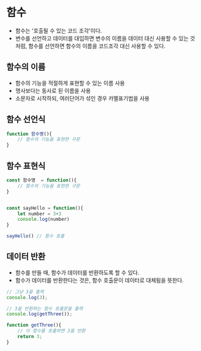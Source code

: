 # 함수

- 함수는 '호출될 수 있는 코드 조각'이다.
- 변수를 선언하고 데이터를 대입하면 변수의 이름을 데이터 대신 사용할 수 있는 것처럼, 함수를 선언하면 함수의 이름을 코드조각 대신 사용할 수 있다.

## 함수의 이름

- 함수의 기능을 적절하게 표현할 수 있는 이름 사용
- 명사보다는 동사로 된 이름을 사용
- 소문자로 시작하되, 여러단어가 섞인 경우 카멜표기법을 사용

## 함수 선언식

```javascript
function 함수명(){
    // 함수의 기능을 표현한 구문
}
```

## 함수 표현식

```javascript
const 함수명  = function(){
    // 함수의 기능을 표현한 구문
}


const sayHello = function(){
    let number = 3+3
    console.log(number)
}

sayHello() // 함수 호출
```

## 데이터 반환

- 함수를 만들 때, 함수가 데이터를 반환하도록 할 수 있다.
- 함수가 데이터를 반환한다는 것은, 함수 호출문이 데이터로 대체됨을 뜻한다.

```javascript
// 그냥 3을 출력
console.log(3);

// 3을 반환하는 함수 호출문을 출력
console.log(getThree());

function getThree(){
    // 이 함수를 호출하면 3을 반환
    return 3;
}
```

